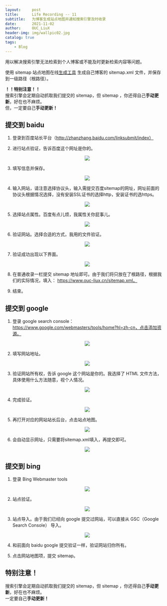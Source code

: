 ```yaml
---
layout:     post
title:      Life Recording -- 11
subtitle:   为博客生成站点地图并通知搜索引擎及时收录
date:       2021-11-02
author:     OUC_LiuX
header-img: img/wallpic02.jpg
catalog: true
tags:
    - Blog       
---
```


用以解决搜索引擎无法检索到个人博客或不能及时更新检索内容等问题。               

使用 sitemap 站点地图在线[生成工具](http://www.xml-sitemaps.com/) 生成自己博客的 sitemap.xml 文件，并保存到一级路径（根路径）。         

**！！特别注意！！**            
搜索引擎会定期自动抓取我们提交的 sitemap，但 sitemap ，你还得自己**手动更新**，好在也不麻烦。             
但，一定要自己**手动更新！**               
 
## 提交到 baidu             

1. 登录到百度站长平台（http://zhanzhang.baidu.com/linksubmit/index）
2. 进行站点验证，告诉百度这个网址是你的。             
   <div align=center><img src="https://raw.githubusercontent.com/OUCliuxiang/OUCliuxiang.github.io/master/img/sitemap/sitemap01.jpg"></div>         

3. 填写信息并保存。             
   <div align=center><img src="https://raw.githubusercontent.com/OUCliuxiang/OUCliuxiang.github.io/master/img/sitemap/sitemap02.jpg"></div>         

4. 输入网站，请注意选择协议头，输入需提交百度sitemap的网址，网址前面的协议头根据情况选择，没有安装SSL证书的选择http，安装证书的选https。           
   <div align=center><img src="https://raw.githubusercontent.com/OUCliuxiang/OUCliuxiang.github.io/master/img/sitemap/sitemap03.jpg"></div>         

5. 选择站点属性。百度有点儿烦，我属性关你屁事儿。             
   <div align=center><img src="https://raw.githubusercontent.com/OUCliuxiang/OUCliuxiang.github.io/master/img/sitemap/sitemap04.jpg"></div>         

6. 验证网站。选择合适的方式，我用的文件验证。              
   <div align=center><img src="https://raw.githubusercontent.com/OUCliuxiang/OUCliuxiang.github.io/master/img/sitemap/sitemap05.jpg"></div>         

7. 验证成功出现以下界面。            
   <div align=center><img src="https://raw.githubusercontent.com/OUCliuxiang/OUCliuxiang.github.io/master/img/sitemap/sitemap06.png"></div>         

8. 在普通收录一栏提交 sitemap 地址即可。由于我们将只放在了根路径，根据我们的实际情况，填入： https://www.ouc-liux.cn/sitemap.xml。        
9. 结束。           

## 提交到 google            
1. 登录 google search console：https://www.google.com/webmasters/tools/home?hl=zh-cn，点击添加资源。              
   <div align=center><img src="https://raw.githubusercontent.com/OUCliuxiang/OUCliuxiang.github.io/master/img/sitemap/sitemap07.png"></div>         

2. 填写网站地址。           
   <div align=center><img src="https://raw.githubusercontent.com/OUCliuxiang/OUCliuxiang.github.io/master/img/sitemap/sitemap08.png"></div>         

3. 验证网站所有权，告诉 google 这个网站是你的。我选择了 HTML 文件方法，具体使用什么方法随意，视个人情况。         
   <div align=center><img src="https://raw.githubusercontent.com/OUCliuxiang/OUCliuxiang.github.io/master/img/sitemap/sitemap09.png"></div>         

4. 完成验证。            
   <div align=center><img src="https://raw.githubusercontent.com/OUCliuxiang/OUCliuxiang.github.io/master/img/sitemap/sitemap10.png"></div>         

5. 再打开对应的网站站长后台，点击站点地图。              
   <div align=center><img src="https://raw.githubusercontent.com/OUCliuxiang/OUCliuxiang.github.io/master/img/sitemap/sitemap11.png"></div>         

6. 会自动显示网址，只需要将sitemap.xml填入，再提交即可。            
   <div align=center><img src="https://raw.githubusercontent.com/OUCliuxiang/OUCliuxiang.github.io/master/img/sitemap/sitemap12.png"></div>         


## 提交到 bing            

1. 登录 Bing Webmaster tools             
   <div align=center><img src="https://raw.githubusercontent.com/OUCliuxiang/OUCliuxiang.github.io/master/img/sitemap/sitemap13.png"></div>         

2. 站点验证。             
   <div align=center><img src="https://raw.githubusercontent.com/OUCliuxiang/OUCliuxiang.github.io/master/img/sitemap/sitemap14.jpg"></div>         
   
3. 站点导入。由于我们已经向 google 提交过网站，可以直接从 GSC（Google Search Console） 导入。             
   <div align=center><img src="https://raw.githubusercontent.com/OUCliuxiang/OUCliuxiang.github.io/master/img/sitemap/sitemap15.jpg"></div>         

4. 和前面向 baidu google 提交验证一样，验证网站归你所有。        
5. 点击网站地图项，提交 sitemap。           


## 特别注意！         
搜索引擎会定期自动抓取我们提交的 sitemap，但 sitemap ，你还得自己**手动更新**，好在也不麻烦。             
一定要自己**手动更新！**             
